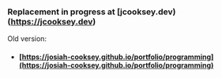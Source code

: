 ### Replacement in progress at [jcooksey.dev)(https://jcooksey.dev)
Old version:
- #### [https://josiah-cooksey.github.io/portfolio/programming](https://josiah-cooksey.github.io/portfolio/programming)
